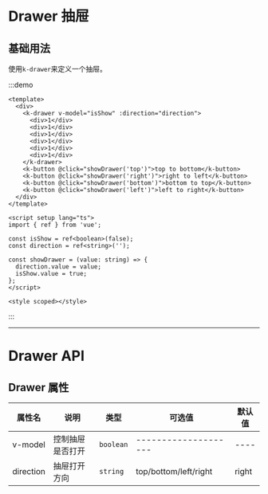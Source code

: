 # Drawer 抽屉

## 基础用法

使用`k-drawer`来定义一个抽屉。

:::demo

```vue
<template>
  <div>
    <k-drawer v-model="isShow" :direction="direction">
      <div>1</div>
      <div>1</div>
      <div>1</div>
      <div>1</div>
      <div>1</div>
      <div>1</div>
    </k-drawer>
    <k-button @click="showDrawer('top')">top to bottom</k-button>
    <k-button @click="showDrawer('right')">right to left</k-button>
    <k-button @click="showDrawer('bottom')">bottom to top</k-button>
    <k-button @click="showDrawer('left')">left to right</k-button>
  </div>
</template>

<script setup lang="ts">
import { ref } from 'vue';

const isShow = ref<boolean>(false);
const direction = ref<string>('');

const showDrawer = (value: string) => {
  direction.value = value;
  isShow.value = true;
};
</script>

<style scoped></style>
```

:::

---

# Drawer API

## Drawer 属性

| 属性名    | 说明             | 类型      | 可选值                | 默认值 |
| --------- | ---------------- | --------- | --------------------- | ------ |
| v-model   | 控制抽屉是否打开 | `boolean` | --------------------  | ----   |
| direction | 抽屉打开方向     | `string`  | top/bottom/left/right | right  |
